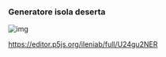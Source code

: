 ### Generatore isola deserta

![img](https://github.com/ileniab/archive/blob/master/ileniab/P5.js%20Esercizi/5-Mondi/5mondo_isola_deserta/isola%20deserta.PNG)

https://editor.p5js.org/ileniab/full/U24gu2NER
